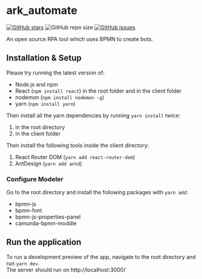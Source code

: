 # ark_automate

[![GitHub stars](https://img.shields.io/github/stars/bptlab/ark_automate)](https://github.com/bptlab/ark_automate)
![GitHub repo size](https://img.shields.io/github/repo-size/bptlab/ark_automate)
[![GitHub issues](https://img.shields.io/github/issues/bptlab/ark_automate)](https://github.com/bptlab/ark_automate/issues)

An open source RPA tool which uses BPMN to create bots.

## Installation & Setup

Please try running the latest version of:

- Node.js and npm
- React (`npm install react`) in the root folder and in the client folder
- nodemon (`npm install nodemon -g`)
- yarn (`npm install yarn`)

Then install all the yarn dependencies by running `yarn install` twice:

1. in the root directory
2. in the client folder

Then install the following tools inside the client directory:

1. React Router DOM (`yarn add react-router-dom`)
2. AntDesign (`yarn add antd`)

### Configure Modeler

Go to the root directory and install the following packages with `yarn add`:

- bpmn-js
- bpmn-font
- bpmn-js-properties-panel
- camunda-bpmn-moddle

## Run the application

To run a development preview of the app, navigate to the root directory and run `yarn dev`.  
The server should run on http://localhost:3000/
